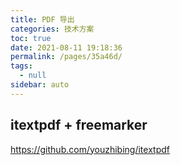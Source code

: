 ```yaml
---
title: PDF 导出
categories: 技术方案
toc: true
date: 2021-08-11 19:18:36
permalink: /pages/35a46d/
tags: 
  - null
sidebar: auto
---
```


## itextpdf + freemarker

https://github.com/youzhibing/itextpdf

